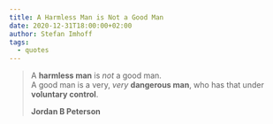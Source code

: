 ```yaml
---
title: A Harmless Man is Not a Good Man
date: 2020-12-31T18:00:00+02:00
author: Stefan Imhoff
tags:
  - quotes
---
```


> A **harmless man** is _not_ a good man.  
> A good man is a very, _very_ **dangerous man**, who has that under **voluntary control**.
>
> **Jordan B Peterson**
